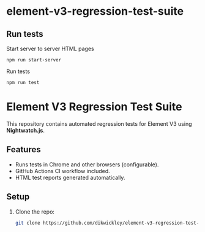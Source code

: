 # element-v3-regression-test-suite

## Run tests

Start server to server HTML pages

```
npm run start-server
```

Run tests

```
npm run test
```
# Element V3 Regression Test Suite

This repository contains automated regression tests for Element V3 using **Nightwatch.js**.

## Features
- Runs tests in Chrome and other browsers (configurable).
- GitHub Actions CI workflow included.
- HTML test reports generated automatically.

## Setup
1. Clone the repo:
   ```bash
   git clone https://github.com/dikwickley/element-v3-regression-test-suite.git
